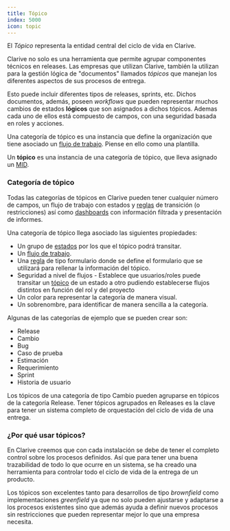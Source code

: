 ```yaml
---
title: Tópico
index: 5000
icon: topic
---
```


El *Tópico* representa la entidad central del ciclo de vida en Clarive.

Clarive no solo es una herramienta que permite agrupar componentes técnicos en releases.  Las empresas que utilizan
Clarive, también la utilizan para la gestión lógica de "documentos" llamados *tópicos* que manejan los diferentes
aspectos de sus procesos de entrega.

Esto puede incluir diferentes tipos de releases, sprints, etc. Dichos documentos, además, poseen *workflows* que pueden
representar muchos cambios de estados **lógicos** que son asignados a dichos tópicos. Ademas cada uno de ellos está
compuesto de campos, con una seguridad basada en roles y acciones.

Una categoría de tópico es una instancia que define la organización que tiene asociado un [flujo de
trabajo](/concepts/workflow). Piense en ello como una plantilla.

Un **tópico** es una instancia de una categoría de tópico, que lleva asignado un [MID](/concepts/mid).

### Categoría de tópico

Todas las categorías de tópicos en Clarive pueden tener cualquier número de campos, un flujo de trabajo con estados
y [reglas](/concepts/rule) de transición (o restricciones) así como [dashboards](/concepts/dashboards) con información
filtrada y presentación de informes.

Una categoría de tópico llega asociado las siguientes propiedades:

- Un grupo de [estados](/concepts/status) por los que el tópico podrá transitar.
- Un [flujo de trabajo](/concepts/workflow).
- Una [regla](/concepts/rule) de tipo formulario donde se define el formulario que se utilizará para rellenar la
  información del tópico.
- Seguridad a nivel de flujos - Establece que usuarios/roles puede transitar un [tópico](/concepts/topic) de un estado
  a otro pudiendo establecerse flujos distintos en función del rol y del proyecto
- Un color para representar la categoría de manera visual.
- Un sobrenombre, para identificar de manera sencilla a la categoría.

Algunas de las categorías de ejemplo que se pueden crear son:

- Release
- Cambio
- Bug
- Caso de prueba
- Estimación
- Requerimiento
- Sprint
- Historia de usuario

Los tópicos de una categoría de tipo Cambio pueden agruparse en tópicos de la categoría Release. Tener tópicos agrupados
en Releases es la clave para tener un sistema completo de orquestación del ciclo de vida de una entrega.

### ¿Por qué usar tópicos?

En Clarive creemos que con cada instalación se debe de tener el completo control sobre los procesos definidos. Así que
para tener una buena trazabilidad de todo lo que ocurre en un sistema, se ha creado una herramienta para controlar todo
el ciclo de vida de la entrega de un producto.

Los tópicos son excelentes tanto para desarrollos de tipo *brownfield* como implementaciones *greenfield* ya que no solo
pueden ajustarse y adaptarse a los procesos existentes sino que además ayuda a definir nuevos procesos sin restricciones
que pueden representar mejor lo que una empresa necesita.

